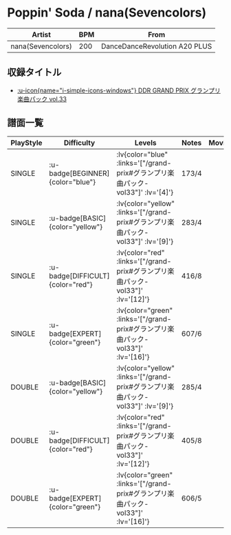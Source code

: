 # Poppin' Soda / nana(Sevencolors)

|Artist|BPM|From|
|------|---|----|
|nana(Sevencolors)|200|DanceDanceRevolution A20 PLUS|

## 収録タイトル

- [ :u-icon{name="i-simple-icons-windows"} DDR GRAND PRIX グランプリ楽曲パック vol.33](/grand-prix#グランプリ楽曲パック-vol33)

## 譜面一覧

|PlayStyle|Difficulty|Levels|Notes|Movie|
|---------|----------|------|-----|-----|
|SINGLE| :u-badge[BEGINNER]{color="blue"} | :lv{color="blue" :links='["/grand-prix#グランプリ楽曲パック-vol33"]' :lv='[4]'} |173/4||
|SINGLE| :u-badge[BASIC]{color="yellow"} | :lv{color="yellow" :links='["/grand-prix#グランプリ楽曲パック-vol33"]' :lv='[9]'} |283/4||
|SINGLE| :u-badge[DIFFICULT]{color="red"} | :lv{color="red" :links='["/grand-prix#グランプリ楽曲パック-vol33"]' :lv='[12]'} |416/8||
|SINGLE| :u-badge[EXPERT]{color="green"} | :lv{color="green" :links='["/grand-prix#グランプリ楽曲パック-vol33"]' :lv='[16]'} |607/6||
|DOUBLE| :u-badge[BASIC]{color="yellow"} | :lv{color="yellow" :links='["/grand-prix#グランプリ楽曲パック-vol33"]' :lv='[9]'} |285/4||
|DOUBLE| :u-badge[DIFFICULT]{color="red"} | :lv{color="red" :links='["/grand-prix#グランプリ楽曲パック-vol33"]' :lv='[12]'} |405/8||
|DOUBLE| :u-badge[EXPERT]{color="green"} | :lv{color="green" :links='["/grand-prix#グランプリ楽曲パック-vol33"]' :lv='[16]'} |606/5||
